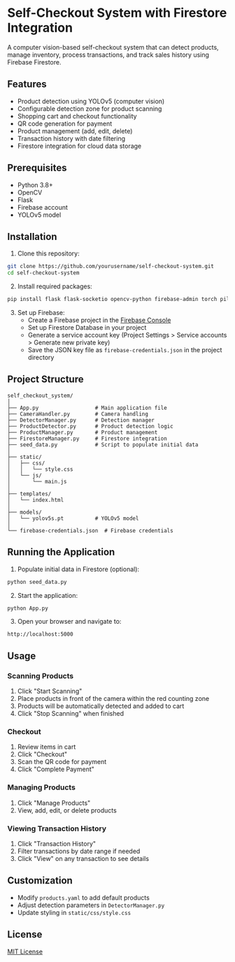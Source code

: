 # Self-Checkout System with Firestore Integration

A computer vision-based self-checkout system that can detect products, manage inventory, process transactions, and track sales history using Firebase Firestore.

## Features

- Product detection using YOLOv5 (computer vision)
- Configurable detection zone for product scanning
- Shopping cart and checkout functionality
- QR code generation for payment
- Product management (add, edit, delete)
- Transaction history with date filtering
- Firestore integration for cloud data storage

## Prerequisites

- Python 3.8+
- OpenCV
- Flask
- Firebase account
- YOLOv5 model

## Installation

1. Clone this repository:
```bash
git clone https://github.com/yourusername/self-checkout-system.git
cd self-checkout-system
```

2. Install required packages:
```bash
pip install flask flask-socketio opencv-python firebase-admin torch pillow pyyaml
```

3. Set up Firebase:
   - Create a Firebase project in the [Firebase Console](https://console.firebase.google.com/)
   - Set up Firestore Database in your project
   - Generate a service account key (Project Settings > Service accounts > Generate new private key)
   - Save the JSON key file as `firebase-credentials.json` in the project directory

## Project Structure

```
self_checkout_system/
│
├── App.py                  # Main application file
├── CameraHandler.py        # Camera handling
├── DetectorManager.py      # Detection manager
├── ProductDetector.py      # Product detection logic
├── ProductManager.py       # Product management
├── FirestoreManager.py     # Firestore integration
├── seed_data.py            # Script to populate initial data
│
├── static/                 
│   ├── css/
│   │   └── style.css       
│   └── js/
│       └── main.js         
│
├── templates/
│   └── index.html          
│
├── models/                 
│   └── yolov5s.pt          # YOLOv5 model
│
└── firebase-credentials.json  # Firebase credentials
```

## Running the Application

1. Populate initial data in Firestore (optional):
```bash
python seed_data.py
```

2. Start the application:
```bash
python App.py
```

3. Open your browser and navigate to:
```
http://localhost:5000
```

## Usage

### Scanning Products
1. Click "Start Scanning"
2. Place products in front of the camera within the red counting zone
3. Products will be automatically detected and added to cart
4. Click "Stop Scanning" when finished

### Checkout
1. Review items in cart
2. Click "Checkout"
3. Scan the QR code for payment
4. Click "Complete Payment"

### Managing Products
1. Click "Manage Products"
2. View, add, edit, or delete products

### Viewing Transaction History
1. Click "Transaction History"
2. Filter transactions by date range if needed
3. Click "View" on any transaction to see details

## Customization

- Modify `products.yaml` to add default products
- Adjust detection parameters in `DetectorManager.py`
- Update styling in `static/css/style.css`

## License

[MIT License](LICENSE)